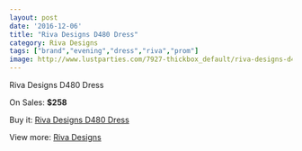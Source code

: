 ```yaml
---
layout: post
date: '2016-12-06'
title: "Riva Designs D480 Dress"
category: Riva Designs
tags: ["brand","evening","dress","riva","prom"]
image: http://www.lustparties.com/7927-thickbox_default/riva-designs-d480-dress.jpg
---
```

Riva Designs D480 Dress

On Sales: **$258**
<a href="https://www.lustparties.com/en/riva-designs/2642-riva-designs-d480-dress.html"><amp-img layout="responsive" width="600" height="600" src="//www.lustparties.com/7927-thickbox_default/riva-designs-d480-dress.jpg" alt="Riva Designs D480 Dress 0" /></a>
<a href="https://www.lustparties.com/en/riva-designs/2642-riva-designs-d480-dress.html"><amp-img layout="responsive" width="600" height="600" src="//www.lustparties.com/7928-thickbox_default/riva-designs-d480-dress.jpg" alt="Riva Designs D480 Dress 1" /></a>
<a href="https://www.lustparties.com/en/riva-designs/2642-riva-designs-d480-dress.html"><amp-img layout="responsive" width="600" height="600" src="//www.lustparties.com/7929-thickbox_default/riva-designs-d480-dress.jpg" alt="Riva Designs D480 Dress 2" /></a>
<a href="https://www.lustparties.com/en/riva-designs/2642-riva-designs-d480-dress.html"><amp-img layout="responsive" width="600" height="600" src="//www.lustparties.com/7930-thickbox_default/riva-designs-d480-dress.jpg" alt="Riva Designs D480 Dress 3" /></a>

Buy it: [Riva Designs D480 Dress](https://www.lustparties.com/en/riva-designs/2642-riva-designs-d480-dress.html "Riva Designs D480 Dress")

View more: [Riva Designs](https://www.lustparties.com/en/6-riva-designs "Riva Designs")